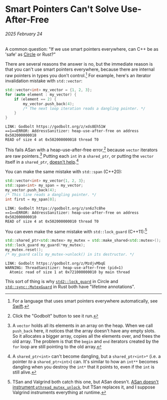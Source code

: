 # Smart Pointers Can't Solve Use-After-Free
###### 2025 February 24

A common question: "If we use smart pointers everywhere, can C++ be as 'safe'
as [Circle] or Rust?"

[Circle]: https://safecpp.org/draft.html

There are several reasons the answer is no, but the immediate reason is that
you can't use smart pointers everywhere, because there are internal raw
pointers in types you don't control.[^want] For example, here's an iterator
invalidation mistake with `std::vector`:

[^want]: For a language that uses smart pointers everywhere automatically, see
    [Swift].

[Swift]: https://docs.swift.org/swift-book/documentation/the-swift-programming-language/automaticreferencecounting/

```c++
std::vector<int> my_vector = {1, 2, 3};
for (auto element : my_vector) {
    if (element == 2) {
        my_vector.push_back(4);
        /* The next loop iteration reads a dangling pointer. */
    }
}
```

```
LINK: Godbolt https://godbolt.org/z/xds8Eh51W
==1==ERROR: AddressSanitizer: heap-use-after-free on address 0x502000000018
READ of size 4 at 0x502000000018 thread T0
```

This fails ASan with a heap-use-after-free error,[^click] because `vector`
iterators are raw pointers.[^reallocate] Putting each `int` in a `shared_ptr`,
or putting the `vector` itself in a `shared_ptr`, [doesn't help].[^doesnt_help]

[^click]: Click the "Godbolt" button to see it run.

[^reallocate]: A `vector` holds all its elements in an array on the heap. When
    we call `push_back` here, it notices that the array doesn't have any empty
    slots. So it allocates a bigger array, copies all the elements over, and
    frees the old array. The problem is that the `begin` and `end` iterators
    created by the `for` loop are still pointing to the old array.

[doesn't help]: https://godbolt.org/z/sn6z7c8he

[^doesnt_help]: A `shared_ptr<int>` can't become dangling, but a
    `shared_ptr<int>*` (i.e. a pointer _to_ a `shared_ptr<int>`) can. It's
    similar to how an `int**` becomes dangling when you destroy the `int*` that
    it points to, even if the `int` is still alive.

You can make the same mistake with `std::span` (C++20):

```c++
std::vector<int> my_vector{1, 2, 3};
std::span<int> my_span = my_vector;
my_vector.push_back(4);
/* This line reads a dangling pointer. */
int first = my_span[0];
```

```
LINK: Godbolt https://godbolt.org/z/sn6z7c8he
==1==ERROR: AddressSanitizer: heap-use-after-free on address 0x502000000010
READ of size 4 at 0x502000000010 thread T0
```

You can even make the same mistake with `std::lock_guard` (C++11):[^tsan]

[^tsan]: TSan and Valgrind both catch this one, but ASan doesn't. [ASan doesn't
    instrument `pthread_mutex_unlock`][lobsters_comment], but TSan replaces it,
    and I suppose Valgrind instruments everything at runtime.

[lobsters_comment]: https://lobste.rs/s/e8cnqe/smart_pointers_can_t_solve_use_after_free#c_4ktple

```c++
std::shared_ptr<std::mutex> my_mutex = std::make_shared<std::mutex>();
std::lock_guard my_guard(*my_mutex);
my_mutex.reset();
/* my_guard calls my_mutex->unlock() in its destructor. */
```

```
LINK: Godbolt https://godbolt.org/z/MzdjvMbqE
WARNING: ThreadSanitizer: heap-use-after-free (pid=1)
  Atomic read of size 1 at 0x721000000010 by main thread
```

This sort of thing is why [`std2::lock_guard`][lock_guard] in Circle and
[`std::sync::MutexGuard`][mutex_guard] in Rust both have "lifetime
annotations".

[lock_guard]: https://github.com/cppalliance/safe-cpp/blob/889685274438ca20344d4d9cb472e4392c4e35a9/libsafecxx/single-header/std2.h#L1235
[mutex_guard]: https://doc.rust-lang.org/std/sync/struct.MutexGuard.html
